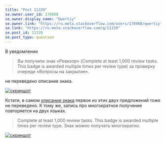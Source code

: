 ```yaml
---
title: "Post 11339"
se.owner.user_id: 178988
se.owner.display_name: "Qwertiy"
se.owner.link: "https://ru.meta.stackoverflow.com/users/178988/qwertiy"
se.link: "https://ru.meta.stackoverflow.com/q/11339"
se.post_id: 11339
se.post_type: question
---
```

<p>В уведомлении</p>
<blockquote>
<p>Вы получили знак «Ревизор» (Complete at least 1,000 review tasks. This badge is awarded multiple times per review type) за проверку очереди «Вопросы на закрытие».</p>
</blockquote>
<p>не переведено описание знака.</p>
<p><a href="https://i.stack.imgur.com/2REnF.png" rel="nofollow noreferrer"><img src="https://i.stack.imgur.com/2REnF.png" alt="скриншот" /></a></p>
<p>Кстати, в самом <a href="https://ru.stackoverflow.com/help/badges/83/steward">описании знака</a> первое из этих двух предложений тоже не переведено. К тому же, запись про многократное получение повторяется на двух языках.</p>
<blockquote>
<p>Complete at least 1,000 review tasks. This badge is awarded multiple times per review type. Знак можно получать многократно.</p>
</blockquote>
<p><a href="https://i.stack.imgur.com/VFhBD.png" rel="nofollow noreferrer"><img src="https://i.stack.imgur.com/VFhBD.png" alt="скриншот" /></a></p>
